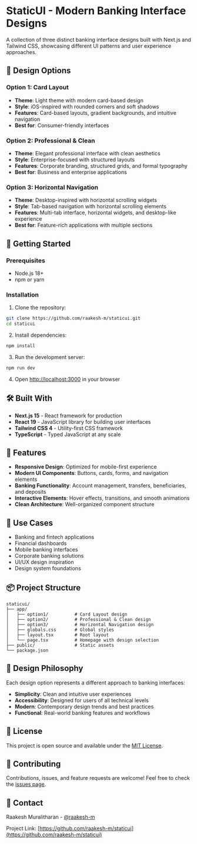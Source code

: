 # StaticUI - Modern Banking Interface Designs

A collection of three distinct banking interface designs built with Next.js and Tailwind CSS, showcasing different UI patterns and user experience approaches.

## 🎨 Design Options

### Option 1: Card Layout

- **Theme**: Light theme with modern card-based design
- **Style**: iOS-inspired with rounded corners and soft shadows
- **Features**: Card-based layouts, gradient backgrounds, and intuitive navigation
- **Best for**: Consumer-friendly interfaces

### Option 2: Professional & Clean

- **Theme**: Elegant professional interface with clean aesthetics
- **Style**: Enterprise-focused with structured layouts
- **Features**: Corporate branding, structured grids, and formal typography
- **Best for**: Business and enterprise applications

### Option 3: Horizontal Navigation

- **Theme**: Desktop-inspired with horizontal scrolling widgets
- **Style**: Tab-based navigation with horizontal scrolling elements
- **Features**: Multi-tab interface, horizontal widgets, and desktop-like experience
- **Best for**: Feature-rich applications with multiple sections

## 🚀 Getting Started

### Prerequisites

- Node.js 18+
- npm or yarn

### Installation

1. Clone the repository:

```bash
git clone https://github.com/raakesh-m/staticui.git
cd staticui
```

2. Install dependencies:

```bash
npm install
```

3. Run the development server:

```bash
npm run dev
```

4. Open [http://localhost:3000](http://localhost:3000) in your browser

## 🛠️ Built With

- **Next.js 15** - React framework for production
- **React 19** - JavaScript library for building user interfaces
- **Tailwind CSS 4** - Utility-first CSS framework
- **TypeScript** - Typed JavaScript at any scale

## 📱 Features

- **Responsive Design**: Optimized for mobile-first experience
- **Modern UI Components**: Buttons, cards, forms, and navigation elements
- **Banking Functionality**: Account management, transfers, beneficiaries, and deposits
- **Interactive Elements**: Hover effects, transitions, and smooth animations
- **Clean Architecture**: Well-organized component structure

## 🎯 Use Cases

- Banking and fintech applications
- Financial dashboards
- Mobile banking interfaces
- Corporate banking solutions
- UI/UX design inspiration
- Design system foundations

## 📦 Project Structure

```
staticui/
├── app/
│   ├── option1/          # Card Layout design
│   ├── option2/          # Professional & Clean design
│   ├── option3/          # Horizontal Navigation design
│   ├── globals.css       # Global styles
│   ├── layout.tsx        # Root layout
│   └── page.tsx          # Homepage with design selection
├── public/               # Static assets
└── package.json
```

## 🎨 Design Philosophy

Each design option represents a different approach to banking interfaces:

- **Simplicity**: Clean and intuitive user experiences
- **Accessibility**: Designed for users of all technical levels
- **Modern**: Contemporary design trends and best practices
- **Functional**: Real-world banking features and workflows

## 📄 License

This project is open source and available under the [MIT License](LICENSE).

## 🤝 Contributing

Contributions, issues, and feature requests are welcome! Feel free to check the [issues page](https://github.com/raakesh-m/staticui/issues).

## 📧 Contact

Raakesh Muralitharan - [@raakesh-m](https://github.com/raakesh-m)

Project Link: [https://github.com/raakesh-m/staticui](https://github.com/raakesh-m/staticui)

